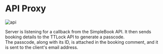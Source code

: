 # API Proxy

![api](https://github.com/marcinkotowski/api-proxy/assets/105087767/b4ad6c8e-c2e9-45ce-ba2c-a91c83c71942)

Server is listening for a callback from the SimpleBook API. It then sends booking details to the TTLock API to generate a passcode. <br />
The passcode, along with its ID, is attached in the booking comment, and it is sent to the client's email address.
